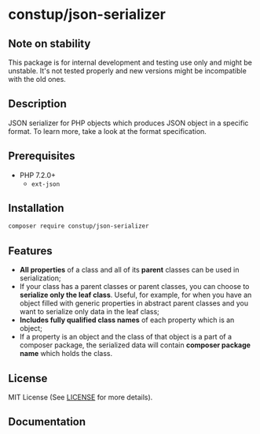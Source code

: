# constup/json-serializer

## Note on stability

This package is for internal development and testing use only and might be unstable. 
It's not tested properly and new versions might be incompatible with the old ones.

## Description

JSON serializer for PHP objects which produces JSON object in a specific format. 
To learn more, take a look at the format specification.

## Prerequisites

- PHP 7.2.0+
    - `ext-json`

## Installation

```bash
composer require constup/json-serializer
```

## Features

- **All properties** of a class and all of its **parent** classes can be used in 
serialization;
- If your class has a parent classes or parent classes, you can choose to **serialize 
only the leaf class**. Useful, for example, for when you have an object filled with 
generic properties in abstract parent classes and you want to serialize only data in
the leaf class;
- **Includes fully qualified class names** of each property which is an object;
- If a property is an object and the class of that object is a part of a composer 
package, the serialized data will contain **composer package name** which holds the 
class.

## License

MIT License (See [LICENSE](LICENSE) for more details).

## Documentation
